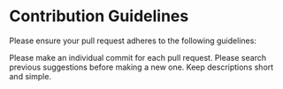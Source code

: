 # Contribution Guidelines
Please ensure your pull request adheres to the following guidelines:

Please make an individual commit for each pull request.
Please search previous suggestions before making a new one.
Keep descriptions short and simple.
